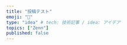 ```yaml
---
title: "投稿テスト"
emoji: "👏"
type: "idea" # tech: 技術記事 / idea: アイデア
topics: ["Zenn"]
published: false
---
```

